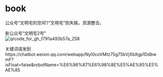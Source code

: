 # book
公众号“文明宅的空间”/“文明宅”防失联。资源整合。

新公众号“文明宅2号”\
![qrcode_for_gh_f791a493b57a_258](https://github.com/user-attachments/assets/6bfa51b2-2866-4e2a-9e8f-b856635f0558)

关键词请发到https://chatbot.weixin.qq.com/webapp/NyI0coVMtz75g7SkVjXbXgp1DdbwmF?isFloat=false&robotName=%E6%96%87%E6%98%8E%E5%AE%85%E5%AE%85


